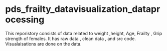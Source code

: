 # pds_frailty_datavisualization_dataprocessing

This reporistory consists of data related to weight ,height, Age, Frailty , Grip strength of females.
It has raw data , clean data , and src code.
Visualaisations are  done on the data.
